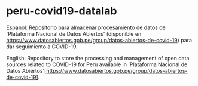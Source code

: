 # peru-covid19-datalab
Espanol: Repositorio para almacenar procesamiento de datos de 'Plataforma Nacional de Datos Abiertos' (disponible en https://www.datosabiertos.gob.pe/group/datos-abiertos-de-covid-19) para dar seguimiento a COVID-19.

English: Repository to store the processing and management of open data sources related to COVID-19 for Peru available in 'Plataforma Nacional de Datos Abiertos'[https://www.datosabiertos.gob.pe/group/datos-abiertos-de-covid-19].
